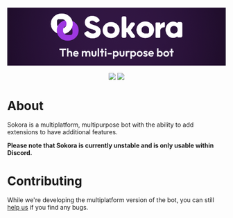 <div align="center">
  <p>
    <img src="static/banner.png" />
  </p>
  <p>
    <a href="https://discord.gg/c6C25P4BuY"><img src="https://img.shields.io/discord/903852579837059113?color=5865F2&logo=discord&logoColor=white" /></a>
    <a href="https://ptb.discord.com/api/oauth2/authorize?client_id=873918300726394960&permissions=8&scope=bot%20applications.commands"><img src="https://img.shields.io/badge/bot-Invite%20the%20bot%20here!-blue" /></a>
  </p>
</div>

# About
Sokora is a multiplatform, multipurpose bot with the ability to add extensions to have additional features.

**Please note that Sokora is currently unstable and is only usable within Discord.**

# Contributing
While we're developing the multiplatform version of the bot, you can still [help us](CONTRIBUTING.MD) if you find any bugs.
